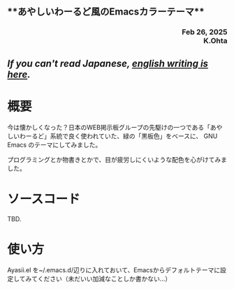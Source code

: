 <H2>**あやしいわーるど風のEmacsカラーテーマ**</H2>
<div align="right">
<H3>Feb 26, 2025<BR>
K.Ohta <whatisthis.sowhat _at_ gmail.com></BR></H3>
</div>

## *If you can't read Japanese, [english writing is here](/README.en.md/).*

概要
======

 今は懐かしくなった？日本のWEB掲示板グループの先駆けの一つである「あやしいわーるど」系統で良く使われていた、緑の「黒板色」をベースに、
GNU Emacs のテーマにしてみました。

 プログラミングとか物書きとかで、目が疲労しにくいような配色を心がけてみました。
 
ソースコード
=====

TBD.

使い方
=====

Ayasii.el を~/.emacs.d/辺りに入れておいて、Emacsからデフォルトテーマに設定してみてください（未だいい加減なことしか書かない…）


